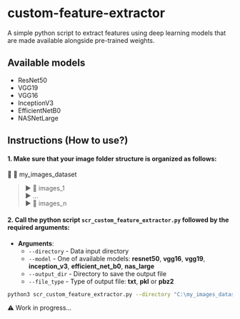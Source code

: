 # custom-feature-extractor
A simple python script to extract features using deep learning models that are made available alongside pre-trained weights.

## Available models

* ResNet50
* VGG19
* VGG16
* InceptionV3
* EfficientNetB0
* NASNetLarge

## Instructions (How to use?)

#### 1. Make sure that your image folder structure is organized as follows:

:arrow_down_small: :file_folder: my_images_dataset
  > :arrow_forward: :file_folder: images_1 </br>
  > :arrow_forward: ... </br>
  > :arrow_forward: :file_folder: images_n </br>
 
#### 2. Call the python script `scr_custom_feature_extractor.py` followed by the required arguments:

* **Arguments**:
  * `--directory` - Data input directory
  * `--model` - One of available models: **resnet50**, **vgg16**, **vgg19**, **inception_v3**, **efficient_net_b0**, **nas_large**
  * `--output_dir` - Directory to save the output file
  * `--file_type` - Type of output file: **txt**, **pkl** or **pbz2**

```bash
python3 scr_custom_feature_extractor.py --directory "C:\my_images_dataset" --model vgg19 --output_dir "C:\my_features" --file_type pbz2 
```

:warning: Work in progress...
